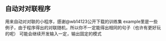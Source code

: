 自动对对联程序   
--------------
用来自动对对联的小程序，感谢@wb14123公开下载的训练集
example里是一些例子，由于程序得出的对联随机，所以你不一定能得出相同的句子（也许有更好玩的呢）
可能会继续开发输入一定，输出固定的模式
